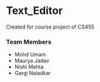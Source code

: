# Text_Editor
Created for course project of CS455

### Team Members
* Mohd Umam
* Maurya Jadav
* Nishi Mehta
* Gargi Naladkar
